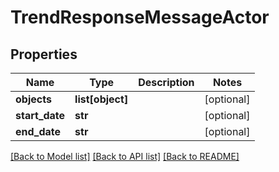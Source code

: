 # TrendResponseMessageActor

## Properties
Name | Type | Description | Notes
------------ | ------------- | ------------- | -------------
**objects** | **list[object]** |  | [optional] 
**start_date** | **str** |  | [optional] 
**end_date** | **str** |  | [optional] 

[[Back to Model list]](../README.md#documentation-for-models) [[Back to API list]](../README.md#documentation-for-api-endpoints) [[Back to README]](../README.md)



